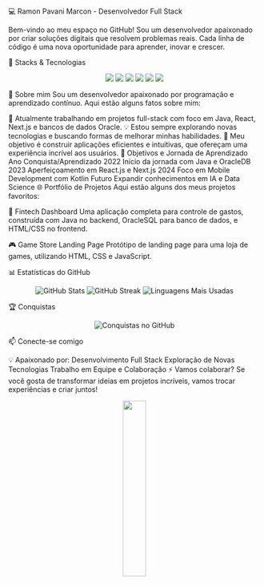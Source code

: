 💻 Ramon Pavani Marcon - Desenvolvedor Full Stack

Bem-vindo ao meu espaço no GitHub! Sou um desenvolvedor apaixonado por criar soluções digitais que resolvem problemas reais. Cada linha de código é uma nova oportunidade para aprender, inovar e crescer.

🚀 Stacks & Tecnologias
<p align="center"> <img src="https://img.shields.io/badge/Java-%23ED8B00.svg?style=for-the-badge&logo=java&logoColor=white" /> <img src="https://img.shields.io/badge/React-%2320232a.svg?style=for-the-badge&logo=react&logoColor=%2361DAFB" /> <img src="https://img.shields.io/badge/Next.js-%23000000.svg?style=for-the-badge&logo=nextdotjs&logoColor=white" /> <img src="https://img.shields.io/badge/CSS3-%231572B6.svg?style=for-the-badge&logo=css3&logoColor=white" /> <img src="https://img.shields.io/badge/JavaScript-%23323330.svg?style=for-the-badge&logo=javascript&logoColor=%23F7DF1E" /> <img src="https://img.shields.io/badge/OracleDB-%23F80000.svg?style=for-the-badge&logo=oracle&logoColor=white" /> </p>
🌟 Sobre mim
Sou um desenvolvedor apaixonado por programação e aprendizado contínuo. Aqui estão alguns fatos sobre mim:

🔭 Atualmente trabalhando em projetos full-stack com foco em Java, React, Next.js e bancos de dados Oracle.
💡 Estou sempre explorando novas tecnologias e buscando formas de melhorar minhas habilidades.
🎯 Meu objetivo é construir aplicações eficientes e intuitivas, que ofereçam uma experiência incrível aos usuários.
🎯 Objetivos e Jornada de Aprendizado
Ano	Conquista/Aprendizado
2022	Início da jornada com Java e OracleDB
2023	Aperfeiçoamento em React.js e Next.js
2024	Foco em Mobile Development com Kotlin
Futuro	Expandir conhecimentos em IA e Data Science
🌐 Portfólio de Projetos
Aqui estão alguns dos meus projetos favoritos:

🧾 Fintech Dashboard
Uma aplicação completa para controle de gastos, construída com Java no backend, OracleSQL para banco de dados, e HTML/CSS no frontend.

🎮 Game Store Landing Page
Protótipo de landing page para uma loja de games, utilizando HTML, CSS e JavaScript.


📊 Estatísticas do GitHub
<p align="center"> <img src="https://github-readme-stats.vercel.app/api?username=ramonpavani1&show_icons=true&theme=radical" alt="GitHub Stats" /> <img src="https://github-readme-streak-stats.herokuapp.com/?user=ramonpavani1&theme=radical" alt="GitHub Streak" /> <img src="https://github-readme-stats.vercel.app/api/top-langs/?username=ramonpavani1&layout=compact&theme=radical" alt="Linguagens Mais Usadas" /> </p>
🏆 Conquistas
<p align="center"> <img src="https://github-profile-trophy.vercel.app/?username=ramonpavani1&theme=onedark&no-frame=true&row=1&column=6" alt="Conquistas no GitHub" /> </p>
📫 Conecte-se comigo


💡 Apaixonado por:
Desenvolvimento Full Stack
Exploração de Novas Tecnologias
Trabalho em Equipe e Colaboração
⚡ Vamos colaborar?
Se você gosta de transformar ideias em projetos incríveis, vamos trocar experiências e criar juntos!

<p align="center">
  <img src="https://media.giphy.com/media/tHIRLHtNwxpjIFqPdV/giphy.gif" width="30%" />
</p>

